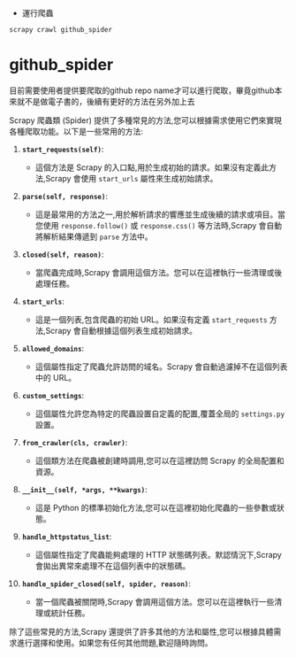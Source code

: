 - 運行爬蟲
```
scrapy crawl github_spider
```

# github_spider
目前需要使用者提供要爬取的github repo name才可以進行爬取，畢竟github本來就不是做電子書的，後續有更好的方法在另外加上去



Scrapy 爬蟲類 (Spider) 提供了多種常見的方法,您可以根據需求使用它們來實現各種爬取功能。以下是一些常用的方法:

1. **`start_requests(self)`**:
   - 這個方法是 Scrapy 的入口點,用於生成初始的請求。如果沒有定義此方法,Scrapy 會使用 `start_urls` 屬性來生成初始請求。

2. **`parse(self, response)`**:
   - 這是最常用的方法之一,用於解析請求的響應並生成後續的請求或項目。當您使用 `response.follow()` 或 `response.css()` 等方法時,Scrapy 會自動將解析結果傳遞到 `parse` 方法中。

3. **`closed(self, reason)`**:
   - 當爬蟲完成時,Scrapy 會調用這個方法。您可以在這裡執行一些清理或後處理任務。

4. **`start_urls`**:
   - 這是一個列表,包含爬蟲的初始 URL。如果沒有定義 `start_requests` 方法,Scrapy 會自動根據這個列表生成初始請求。

5. **`allowed_domains`**:
   - 這個屬性指定了爬蟲允許訪問的域名。Scrapy 會自動過濾掉不在這個列表中的 URL。

6. **`custom_settings`**:
   - 這個屬性允許您為特定的爬蟲設置自定義的配置,覆蓋全局的 `settings.py` 設置。

7. **`from_crawler(cls, crawler)`**:
   - 這個類方法在爬蟲被創建時調用,您可以在這裡訪問 Scrapy 的全局配置和資源。

8. **`__init__(self, *args, **kwargs)`**:
   - 這是 Python 的標準初始化方法,您可以在這裡初始化爬蟲的一些參數或狀態。

9. **`handle_httpstatus_list`**:
   - 這個屬性指定了爬蟲能夠處理的 HTTP 狀態碼列表。默認情況下,Scrapy 會拋出異常來處理不在這個列表中的狀態碼。

10. **`handle_spider_closed(self, spider, reason)`**:
    - 當一個爬蟲被關閉時,Scrapy 會調用這個方法。您可以在這裡執行一些清理或統計任務。

除了這些常見的方法,Scrapy 還提供了許多其他的方法和屬性,您可以根據具體需求進行選擇和使用。如果您有任何其他問題,歡迎隨時詢問。